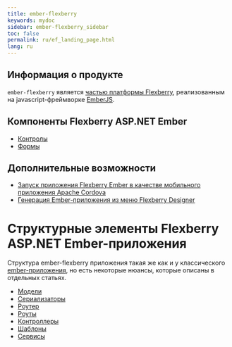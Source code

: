 ```yaml
---
title: ember-flexberry
keywords: mydoc
sidebar: ember-flexberry_sidebar
toc: false
permalink: ru/ef_landing_page.html
lang: ru
---
```


## Информация о продукте

`ember-flexberry` является [частью платформы Flexberry](http://flexberry.ru), реализованным на javascript-фреймворке [EmberJS](http://emberjs.com/).

## Компоненты Flexberry ASP.NET Ember

* [Контролы](ef_controls.html)
* [Формы](ef_forms.html)

## Дополнительные возможности

* [Запуск приложения Flexberry Ember в качестве мобильного приложения Apache Cordova](ef_cordova.html)
* [Генерация Ember-приложения из меню Flexberry Designer](ef_generator.html)


# Структурные элементы Flexberry ASP.NET Ember-приложения

Структура ember-flexberry приложения такая же как и у классического [ember-приложения](https://guides.emberjs.com/v2.0.0/getting-started/core-concepts/), но есть некоторые нюансы, которые описаны в отдельных статьях.

* [Модели](efd_model.html)
* [Сериализаторы](efd_serializer.html)
* [Роутер](ef_router.html)
* [Роуты](ef_route.html)
* [Контроллеры](ef_controller.html)
* [Шаблоны](ef_template.html)
* [Сервисы](ef_service.html)
